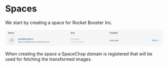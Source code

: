 # Spaces

We start by creating a space for Rocket Booster Inc. 

![Rocket Boosters new space.](../.gitbook/assets/ska-rmavbild-2018-05-12-kl.-14.25.56.png)

When creating the space a SpaceChop domain is registered that will be used for fetching the transformed images.

